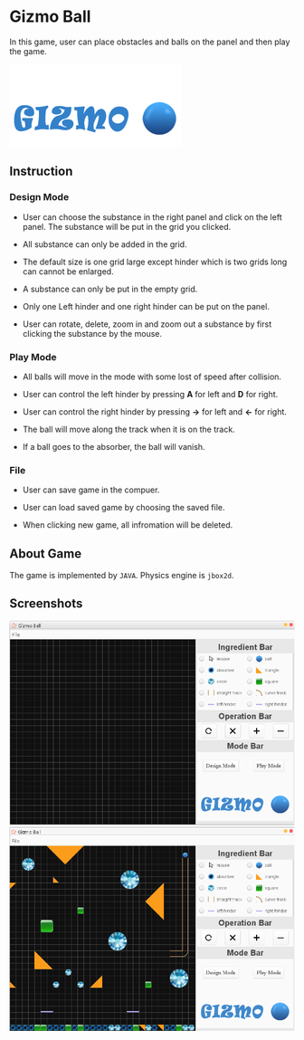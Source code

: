 # Gizmo Ball
In this game, user can place obstacles and balls on the panel and then play the game.

<img src="screenshot/icon.png"/>

## Instruction

### Design Mode

- User can choose the substance in the right panel and click on the left panel.
The substance will be put in the grid you clicked.

- All substance can only be added in the grid.

- The default size is one grid large except hinder which is two grids long can cannot be enlarged.

- A substance can only be put in the empty grid.

- Only one Left hinder and one right hinder can be put on the panel.

- User can rotate, delete, zoom in and zoom out a substance by first clicking the substance by the mouse.

### Play Mode

- All balls will move in the mode with some lost of speed after collision.

- User can control the left hinder by pressing **A** for left and **D** for right.

- User can control the right hinder by pressing **->** for left and **<-** for right.

- The ball will move along the track when it is on the track.

- If a ball goes to the absorber, the ball will vanish.

### File

- User can save game in the compuer.

- User can load saved game by choosing the saved file.

- When clicking new game, all infromation will be deleted.

## About Game

The game is implemented by `JAVA`. Physics engine is `jbox2d`.

## Screenshots

<img src="screenshot/screenshot1.png" ch="500" />

<img src="screenshot/screenshot2.png" ch="500" />

